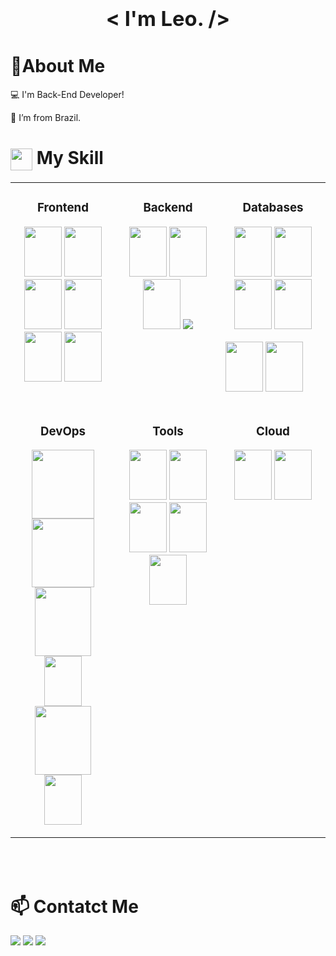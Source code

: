 ### <div > <h1 align="center" > < I'm Leo. /> </h1> </div>

# 📝About Me
:computer: I'm Back-End Developer!

:house_with_garden: I’m from Brazil.



# <img align="center" src="https://media2.giphy.com/media/QssGEmpkyEOhBCb7e1/giphy.gif?cid=ecf05e47a0n3gi1bfqntqmob8g9aid1oyj2wr3ds3mg700bl&rid=giphy.gif" width ="35"/> My Skill





<table align="center"><tr><td valign="top" width="33%">

### <div align="center"> Frontend </div>

<p align="center">
<img src="https://cdn.jsdelivr.net/gh/devicons/devicon@latest/icons/angular/angular-original.svg" width="60" height="80" />  <img src="https://cdn.jsdelivr.net/gh/devicons/devicon@latest/icons/angularmaterial/angularmaterial-original.svg"  width="60" height="80"  />   <img src="https://cdn.jsdelivr.net/gh/devicons/devicon@latest/icons/typescript/typescript-original.svg" width="60" height="80" /> <img src="https://cdn.jsdelivr.net/gh/devicons/devicon@latest/icons/javascript/javascript-original.svg" width="60" height="80" /> 
            <img src="https://cdn.jsdelivr.net/gh/devicons/devicon@latest/icons/npm/npm-original-wordmark.svg" width="60" height="80"/> 
            <img src="https://cdn.jsdelivr.net/gh/devicons/devicon@latest/icons/rxjs/rxjs-original.svg"  width="60" height="80"  /> 
</p>

</td><td valign="top" width="33%">

### <div align="center"> Backend </div>

<p align="center">
<img src="https://cdn.jsdelivr.net/gh/devicons/devicon@latest/icons/java/java-original-wordmark.svg"  width="60" height="80"  />   <img src="https://cdn.jsdelivr.net/gh/devicons/devicon@latest/icons/spring/spring-original-wordmark.svg" width="60" height="80" /> 
            <img src="https://cdn.jsdelivr.net/gh/devicons/devicon@latest/icons/hibernate/hibernate-original-wordmark.svg"  width="60" height="80" />
            <img src="https://skillicons.dev/icons?i=kotlin,nodejs,php&theme=dark&perline=3" />
          
           
</p>

</td><td valign="top" width="33%">

### <div align="center"> Databases </div>

<p align="center">
             <img src="https://cdn.jsdelivr.net/gh/devicons/devicon@latest/icons/oracle/oracle-original.svg" width="60" height="80" />  <img src="https://cdn.jsdelivr.net/gh/devicons/devicon@latest/icons/postgresql/postgresql-original-wordmark.svg"  width="60" height="80"/>  <img src="https://cdn.jsdelivr.net/gh/devicons/devicon@latest/icons/microsoftsqlserver/microsoftsqlserver-plain-wordmark.svg" width="60" height="80" />   <img src="https://cdn.jsdelivr.net/gh/devicons/devicon@latest/icons/mysql/mysql-original-wordmark.svg" width="60" height="80" />     

<img src="https://cdn.jsdelivr.net/gh/devicons/devicon@latest/icons/redis/redis-plain-wordmark.svg" width="60" height="80" /> <img src="https://cdn.jsdelivr.net/gh/devicons/devicon@latest/icons/mongodb/mongodb-plain-wordmark.svg" width="60" height="80" />  
</p>

</td></tr>

<tr>

<td valign="top" width="33%">

### <div align="center"> DevOps </div>

<p align="center">
 <img src="https://cdn.jsdelivr.net/gh/devicons/devicon@latest/icons/elasticsearch/elasticsearch-plain-wordmark.svg"  width="100" height="110"  />  <img src="https://cdn.jsdelivr.net/gh/devicons/devicon@latest/icons/logstash/logstash-plain-wordmark.svg"    width="100" height="110"  />  <img src="https://cdn.jsdelivr.net/gh/devicons/devicon@latest/icons/kibana/kibana-plain-wordmark.svg"   width="90" height="110"   />   
          
<img src="https://cdn.jsdelivr.net/gh/devicons/devicon@latest/icons/docker/docker-plain-wordmark.svg" width="60" height="80" /> 
<img src="https://cdn.jsdelivr.net/gh/devicons/devicon@latest/icons/rabbitmq/rabbitmq-original-wordmark.svg" width="90" height="110" />  <img src="https://cdn.jsdelivr.net/gh/devicons/devicon@latest/icons/jenkins/jenkins-original.svg" width="60" height="80"  />  
          
</p>

</td>

<td valign="top" width="33%">

### <div align="center"> Tools </div>

<p align="center">
 <img src="https://cdn.jsdelivr.net/gh/devicons/devicon@latest/icons/rancher/rancher-plain-wordmark.svg" width="60" height="80" />   <img src="https://cdn.jsdelivr.net/gh/devicons/devicon@latest/icons/maven/maven-original.svg" width="60" height="80"  /> 
<img src="https://cdn.jsdelivr.net/gh/devicons/devicon@latest/icons/gitlab/gitlab-plain-wordmark.svg" width="60" height="80"/>    <img src="https://cdn.jsdelivr.net/gh/devicons/devicon@latest/icons/bitbucket/bitbucket-original-wordmark.svg"  width="60" height="80"/>  
<img src="https://cdn.jsdelivr.net/gh/devicons/devicon@latest/icons/git/git-original.svg"   width="60" height="80"/> 
           
          
</p>
</td>

<td valign="top" width="33%">

### <div align="center"> Cloud </div>

<p align="center">
<img src="https://cdn.jsdelivr.net/gh/devicons/devicon@latest/icons/amazonwebservices/amazonwebservices-plain-wordmark.svg" width="60" height="80" />    <img src="https://cdn.jsdelivr.net/gh/devicons/devicon@latest/icons/heroku/heroku-plain-wordmark.svg" width="60" height="80"  />
  
          
</p>

</td>
</tr>


</table>
<br/><br/>

# 📫 Contatct Me

<div>
<a href="https://www.linkedin.com/in/leokashmir" target="_blank"><img src="https://img.shields.io/badge/-LinkedIn-%230077B5?style=for-the-badge&logo=linkedin&logoColor=white" target="_blank"></a>
<a href = "mailto:leonardobarrosbhz@gmail.com"><img src="https://img.shields.io/badge/Gmail-D14836?style=for-the-badge&logo=gmail&logoColor=white" target="_blank"></a>
<a href = "https://wa.me/+5511984565921/?text=textourl"><img src="https://img.shields.io/badge/WhatsApp-25D366?style=for-the-badge&logo=whatsapp&logoColor=white" target="_blank"></a>
            
</div>


          
                 
          

                   
        
     

            
           
          
          
          
          
          
                    
                    
          
           
           
           
        
           
          
          
          
                   
           
          
                                     
 

        
          
          
          
          






<!--
**leokashmir/leokashmir** is a ✨ _special_ ✨ repository because its `README.md` (this file) appears on your GitHub profile.

Here are some ideas to get you started:

- 🔭 I’m currently working on ...
- 🌱 I’m currently learning ...
- 👯 I’m looking to collaborate on ...
- 🤔 I’m looking for help with ...
- 💬 Ask me about ...
- 📫 How to reach me: ...
- 😄 Pronouns: ...
- ⚡ Fun fact: ...
-->
